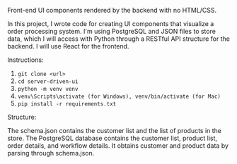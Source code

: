 Front-end UI components rendered by the backend with no HTML/CSS.

In this project, I wrote code for creating UI components that visualize a order processing system.
I'm using PostgreSQL and JSON files to store data, which I will access with Python through a RESTful API structure 
for the backend. I will use React for the frontend.


Instructions:

1. `git clone <url>`
2. `cd server-driven-ui`
3. `python -m venv venv`
4. `venv\Scripts\activate (for Windows), venv/bin/activate (for Mac)`
5. `pip install -r requirements.txt`


Structure:

The schema.json contains the customer list and the list of products in the store.
The PostgreSQL database contains the customer list, product list, order details, and workflow details.
It obtains customer and product data by parsing through schema.json.
